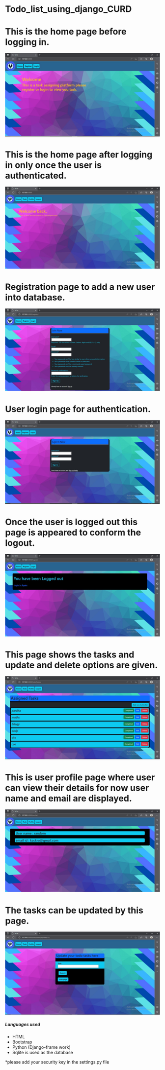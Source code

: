 # Todo_list_using_django_CURD
<h1> This is the home page before logging in. </h1>
<img src="https://github.com/kpardhasai2004/Todo_list_using_django_CURD/blob/main/images_readme/home_before_logging_in.jpg" >
<h1> This is the home page after logging in only once the user is authenticated. </h1>
<img src="https://github.com/kpardhasai2004/Todo_list_using_django_CURD/blob/main/images_readme/home_after_logging_in.jpg" >
<h1> Registration page to add a new user into database. </h1>
<img src="https://github.com/kpardhasai2004/Todo_list_using_django_CURD/blob/main/images_readme/registration_page.jpg" >
<h1> User login page for authentication. </h1>
<img src="https://github.com/kpardhasai2004/Todo_list_using_django_CURD/blob/main/images_readme/login_page.jpg" >
<h1> Once the user is logged out this page is appeared to conform the logout. </h1>
<img src="https://github.com/kpardhasai2004/Todo_list_using_django_CURD/blob/main/images_readme/logout_page.jpg" >
<h1> This page shows the tasks and update and delete options are given. </h1>
<img src="https://github.com/kpardhasai2004/Todo_list_using_django_CURD/blob/main/images_readme/todo_page_tasks.jpg" >
<h1> This is user profile page where user can view their details for now user name and email are displayed. </h1>
<img src="https://github.com/kpardhasai2004/Todo_list_using_django_CURD/blob/main/images_readme/user_profile.jpg" >
<h1> The tasks can be updated by this page. </h1>
<img src="https://github.com/kpardhasai2004/Todo_list_using_django_CURD/blob/main/images_readme/update_task_page.jpg" >
<h5> Languages used </h5>
<ul>
  <li>HTML</li>
  <li>Bootstrap</li>
  <li>Python (Django-frame work)</li>
  <li>Sqlite is used as the database</li>
</ul>

<p> *please add your security key in the settings.py file </p>
